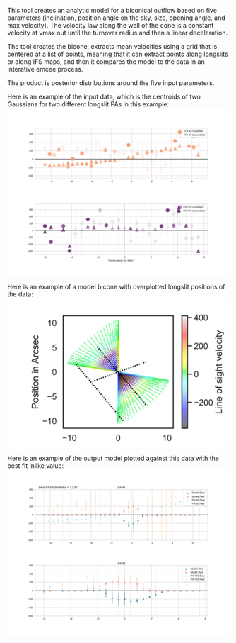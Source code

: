 This tool creates an analytic model for a biconical outflow based on five parameters (inclination, position angle on the sky, size, opening angle, and max velocity). The velocity law along the wall of the cone is a constant velocity at vmax out until the turnover radius and then a linear deceleration.

The tool creates the bicone, extracts mean velocities using a grid that is centered at a list of points, meaning that it can extract points along longslits or along IFS maps, and then it compares the model to the data in an interative emcee process.

The product is posterior distributions around the five input parameters.

Here is an example of the input data, which is the centroids of two Gaussians for two different longslit PAs in this example:
<img src="data.png" width=1000 class="center">

Here is an example of a model bicone with overplotted longslit positions of the data:
<img src="overplot_data_model.png" width=1000 class="center">

Here is an example of the output model plotted against this data with the best fit lnlike value:
<img src="data_model.png" width=1000 class="center">
